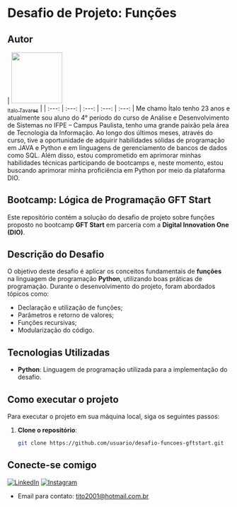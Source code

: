 # Desafio de Projeto: Funções 

## Autor

 | [<img loading="lazy" src="https://avatars.githubusercontent.com/u/138726084?v=4" width=115><br><sub>Italo Tavares</sub>](https://github.com/TavaresItalo) | 
| :---: | :---: | :---: |  :---: |  :---: | 
Me chamo Ítalo tenho 23 anos e atualmente sou aluno do 4° período do curso de Análise e Desenvolvimento de Sistemas no IFPE – Campus Paulista,  tenho uma grande paixão pela área de Tecnologia da Informação. Ao longo dos últimos meses, através do curso, tive a oportunidade de adquirir habilidades sólidas de programação em JAVA e Python e em linguagens de gerenciamento de bancos de dados como SQL. Além disso, estou comprometido em aprimorar minhas habilidades técnicas participando de bootcamps e, neste momento, estou buscando aprimorar minha proficiência em Python por meio da plataforma DIO.

## Bootcamp: Lógica de Programação GFT Start
Este repositório contém a solução do desafio de projeto sobre funções proposto no bootcamp **GFT Start** em parceria com a **Digital Innovation One (DIO)**.

## Descrição do Desafio
O objetivo deste desafio é aplicar os conceitos fundamentais de **funções** na linguagem de programação **Python**, utilizando boas práticas de programação. Durante o desenvolvimento do projeto, foram abordados tópicos como:

- Declaração e utilização de funções;
- Parâmetros e retorno de valores;
- Funções recursivas;
- Modularização do código.

## Tecnologias Utilizadas
- **Python**: Linguagem de programação utilizada para a implementação do desafio.

## Como executar o projeto
Para executar o projeto em sua máquina local, siga os seguintes passos:

1. **Clone o repositório**:
   ```bash
   git clone https://github.com/usuario/desafio-funcoes-gftstart.git

## Conecte-se comigo
[![LinkedIn](https://img.shields.io/badge/LinkedIn-000?style=for-the-badge&logo=linkedin&logoColor=0E76A8)](https://www.linkedin.com/in/%C3%ADtalo-tavares-a9b873214)
[![Instagram](https://img.shields.io/badge/Instagram-000?style=for-the-badge&logo=instagram)](https://www.instagram.com/titotavares/)
* Email para contato: tito2001@hotmail.com.br


